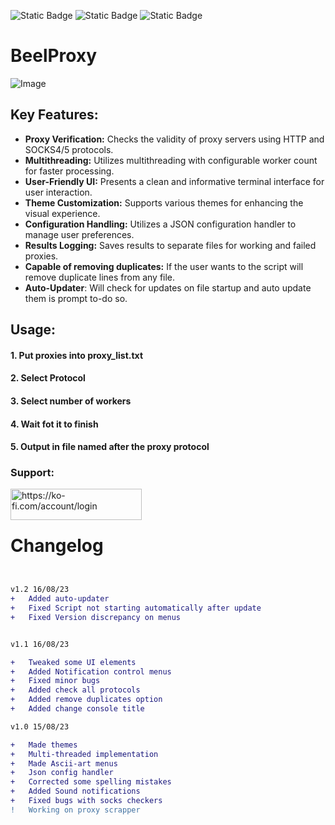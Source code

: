![Static Badge](https://img.shields.io/badge/Version-v1.2-8ebff1?style=for-the-badge&logo=v)
![Static Badge](https://img.shields.io/badge/Language-python-3776ab?style=for-the-badge&logo=python)
![Static Badge](https://img.shields.io/badge/Made%20by-Ricardo%20Martins-851ebc?style=for-the-badge)
# BeelProxy  

![Image](https://i.imgur.com/ruTyQQP.png)  

## Key Features:  

- **Proxy Verification:** Checks the validity of proxy servers using HTTP and SOCKS4/5 protocols.  
- **Multithreading:** Utilizes multithreading with configurable worker count for faster processing.  
- **User-Friendly UI:** Presents a clean and informative terminal interface for user interaction.  
- **Theme Customization:** Supports various themes for enhancing the visual experience.  
- **Configuration Handling:** Utilizes a JSON configuration handler to manage user preferences.  
- **Results Logging:** Saves results to separate files for working and failed proxies.  
- **Capable of removing duplicates:** If the user wants to the script will remove duplicate lines from any file.  
- **Auto-Updater**: Will check for updates on file startup and auto update them is prompt to-do so.


## Usage:

#### 1. Put proxies into proxy_list.txt  
#### 2. Select Protocol  
#### 3. Select number of workers  
#### 4. Wait fot it to finish  
#### 5. Output in file named after the proxy protocol


<h3 align="left">Support:</h3>
<p><a href="https://ko-fi.com/beelzebub_uwu"> <img align="left" src="https://cdn.ko-fi.com/cdn/kofi3.png?v=3" height="50" width="210" alt="https://ko-fi.com/account/login" /></a></p><br><br>

# Changelog

```diff


v1.2 16/08/23
+   Added auto-updater
+   Fixed Script not starting automatically after update
+   Fixed Version discrepancy on menus


v1.1 16/08/23

+   Tweaked some UI elements
+   Added Notification control menus
+   Fixed minor bugs
+   Added check all protocols
+   Added remove duplicates option
+   Added change console title

v1.0 15/08/23

+   Made themes
+   Multi-threaded implementation
+   Made Ascii-art menus
+   Json config handler
+   Corrected some spelling mistakes 
+   Added Sound notifications
+   Fixed bugs with socks checkers
!   Working on proxy scrapper

```
